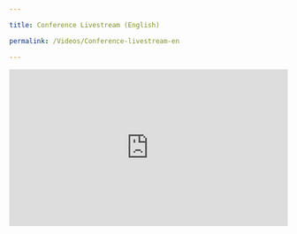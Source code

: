 ```yaml
---

title: Conference Livestream (English)

permalink: /Videos/Conference-livestream-en

---
```


<div style="padding:56.25% 0 0 0;position:relative;"><iframe src="https://vimeo.com/event/1924445/embed" frameborder="0" allow="autoplay; fullscreen; picture-in-picture" allowfullscreen style="position:absolute;top:0;left:0;width:100%;height:100%;"></iframe></div> 


